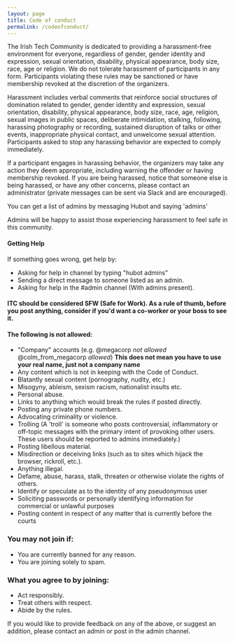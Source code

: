 ```yaml
---
layout: page
title: Code of conduct
permalink: /codeofconduct/
---
```


The Irish Tech Community is dedicated to providing a harassment-free environment for everyone, regardless of gender, gender identity and expression, sexual orientation, disability, physical appearance, body size, race, age or religion. We do not tolerate harassment of participants in any form. Participants violating these rules may be sanctioned or have membership revoked at the discretion of the organizers.

Harassment includes verbal comments that reinforce social structures of domination related to gender, gender identity and expression, sexual orientation, disability, physical appearance, body size, race, age, religion, sexual images in public spaces, deliberate intimidation, stalking, following, harassing photography or recording, sustained disruption of talks or other events, inappropriate physical contact, and unwelcome sexual attention. Participants asked to stop any harassing behavior are expected to comply immediately.

If a participant engages in harassing behavior, the organizers may take any action they deem appropriate, including warning the offender or having membership revoked. If you are being harassed, notice that someone else is being harassed, or have any other concerns, please contact an administrator (private messages can be sent via Slack and are encouraged).

You can get a list of admins by messaging Hubot and saying 'admins'

Admins will be happy to assist those experiencing harassment to feel safe in this community.

#### Getting Help

If something goes wrong, get help by:

- Asking for help in channel by typing "hubot admins"
- Sending a direct message to someone listed as an admin. 
- Asking for help in the #admin channel (With admins present).

#### ITC should be considered SFW (Safe for Work). As a rule of thumb, before you post anything, consider if you'd want a co-worker or your boss to see it.

#### The following is not allowed:

- "Company" accounts (e.g. @megacorp _not allowed_ @colm_from_megacorp _allowed_) __This does not mean you have to use your real name, just not a company name__
- Any content which is not in keeping with the Code of Conduct.
- Blatantly sexual content (pornography, nudity, etc.)
- Misogyny, ableism, sexism racism, nationalist insults etc.
- Personal abuse.
- Links to anything which would break the rules if posted directly.
- Posting any private phone numbers.
- Advocating criminality or violence.
- Trolling (A 'troll' is someone who posts controversial, inflammatory or off-topic messages with the primary intent of provoking other users. These users should be reported to admins immediately.)
- Posting libellous material.
- Misdirection or deceiving links (such as to sites which hijack the browser, rickroll, etc.).
- Anything illegal.
- Defame, abuse, harass, stalk, threaten or otherwise violate the rights of others.
- Identify or speculate as to the identity of any pseudonymous user
- Soliciting passwords or personally identifying information for commercial or unlawful purposes
- Posting content in respect of any matter that is currently before the courts


### You may not join if:

- You are currently banned for any reason.
- You are joining solely to spam.

### What you agree to by joining:

- Act responsibly.
- Treat others with respect.
- Abide by the rules.

If you would like to provide feedback on any of the above, or suggest an addition, please contact an admin or post in the admin channel.
